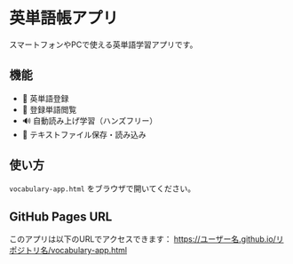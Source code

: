 # 英単語帳アプリ

スマートフォンやPCで使える英単語学習アプリです。

## 機能

- 📝 英単語登録
- 📖 登録単語閲覧
- 🔊 自動読み上げ学習（ハンズフリー）
- 💾 テキストファイル保存・読み込み

## 使い方

`vocabulary-app.html` をブラウザで開いてください。

## GitHub Pages URL

このアプリは以下のURLでアクセスできます：
https://ユーザー名.github.io/リポジトリ名/vocabulary-app.html